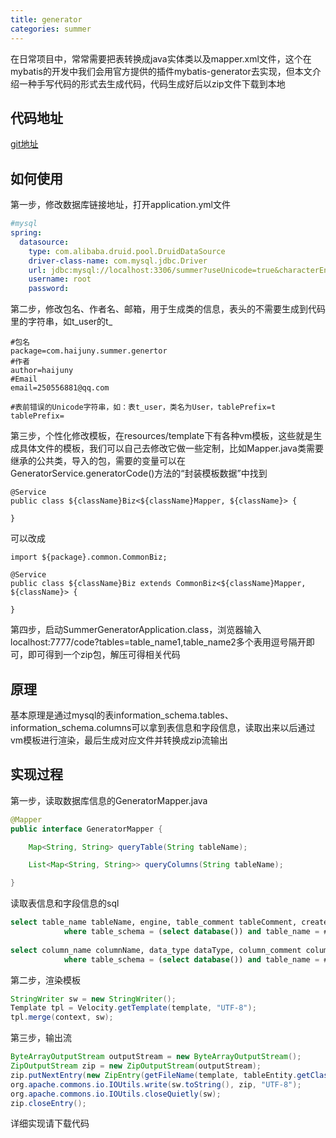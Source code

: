```yaml
---
title: generator
categories: summer
---
```

在日常项目中，常常需要把表转换成java实体类以及mapper.xml文件，这个在mybatis的开发中我们会用官方提供的插件mybatis-generator去实现，但本文介绍一种手写代码的形式去生成代码，代码生成好后以zip文件下载到本地

## 代码地址

[git地址](https://github.com/haijunY/summer/tree/master/summer-generator)

## 如何使用

第一步，修改数据库链接地址，打开application.yml文件

```yml
#mysql
spring:
  datasource:
    type: com.alibaba.druid.pool.DruidDataSource
    driver-class-name: com.mysql.jdbc.Driver
    url: jdbc:mysql://localhost:3306/summer?useUnicode=true&characterEncoding=UTF-8
    username: root
    password:
```

第二步，修改包名、作者名、邮箱，用于生成类的信息，表头的不需要生成到代码里的字符串，如t_user的t_

```properties
#包名
package=com.haijuny.summer.genertor
#作者
author=haijuny
#Email
email=250556881@qq.com

#表前错误的Unicode字符串，如：表t_user，类名为User，tablePrefix=t
tablePrefix=
```

第三步，个性化修改模板，在resources/template下有各种vm模板，这些就是生成具体文件的模板，我们可以自己去修改它做一些定制，比如Mapper.java类需要继承的公共类，导入的包，需要的变量可以在GeneratorService.generatorCode()方法的“封装模板数据”中找到

```vm
@Service
public class ${className}Biz<${className}Mapper, ${className}> {

}
```

可以改成

```vm
import ${package}.common.CommonBiz;

@Service
public class ${className}Biz extends CommonBiz<${className}Mapper, ${className}> {

}
```

第四步，启动SummerGeneratorApplication.class，浏览器输入localhost:7777/code?tables=table_name1,table_name2多个表用逗号隔开即可，即可得到一个zip包，解压可得相关代码

## 原理

基本原理是通过mysql的表information_schema.tables、information_schema.columns可以拿到表信息和字段信息，读取出来以后通过vm模板进行渲染，最后生成对应文件并转换成zip流输出

## 实现过程

第一步，读取数据库信息的GeneratorMapper.java

```java
@Mapper
public interface GeneratorMapper {

    Map<String, String> queryTable(String tableName);

    List<Map<String, String>> queryColumns(String tableName);

}
```

读取表信息和字段信息的sql

```sql
select table_name tableName, engine, table_comment tableComment, create_time createTime from information_schema.tables
            where table_schema = (select database()) and table_name = #{tableName}
            
select column_name columnName, data_type dataType, column_comment columnComment, column_key columnKey, extra from information_schema.columns
            where table_schema = (select database()) and table_name = #{tableName} order by ordinal_position
```

第二步，渲染模板

```java
StringWriter sw = new StringWriter();
Template tpl = Velocity.getTemplate(template, "UTF-8");
tpl.merge(context, sw);
```

第三步，输出流

```java
ByteArrayOutputStream outputStream = new ByteArrayOutputStream();
ZipOutputStream zip = new ZipOutputStream(outputStream);     
zip.putNextEntry(new ZipEntry(getFileName(template, tableEntity.getClassName(), config.getString("package"), config.getString("mainModule"))));
org.apache.commons.io.IOUtils.write(sw.toString(), zip, "UTF-8");
org.apache.commons.io.IOUtils.closeQuietly(sw);
zip.closeEntry();
```

详细实现请下载代码

